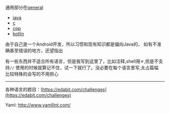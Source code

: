 通用部分在[general](./general/general-index.md)  

- [java](./java/java-index.md)
- [c](./c/c-index.md)
- [cpp](./cpp/cpp-index.md)
- [kotlin](./kotlin/kotlin-index.md)


由于自己是一个Android开发，所以习惯和现有知识都是偏向Java的， 如有不准确甚至错误的地方，还望指出  

有一些东西并不适合所有语言，但是我写到这里了，比如注释,shell用`＃`,但是不支持`//` 
使用的时候就算记不住，试一下就行了。没必要在每个语言里写,太占篇幅  
比较特殊的会写的不用担心  



---



各种语言的题目：[https://edabit.com/challenges](https://edabit.com/challenges)

Yaml: http://www.yamllint.com/
